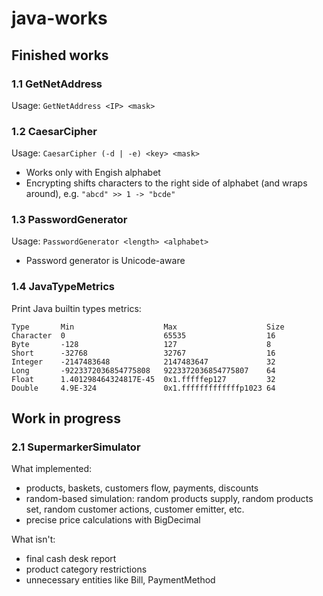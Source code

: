# java-works

## Finished works

### 1.1 GetNetAddress

Usage: `GetNetAddress <IP> <mask>`

### 1.2 CaesarCipher

Usage: `CaesarCipher (-d | -e) <key> <mask>`

* Works only with Engish alphabet
* Encrypting shifts characters to the right side of alphabet (and wraps around), e.g. `"abcd" >> 1 -> "bcde"`

### 1.3 PasswordGenerator

Usage: `PasswordGenerator <length> <alphabet>`

* Password generator is Unicode-aware

### 1.4 JavaTypeMetrics

Print Java builtin types metrics:

```
Type       Min                    Max                    Size 
Character  0                      65535                  16   
Byte       -128                   127                    8    
Short      -32768                 32767                  16   
Integer    -2147483648            2147483647             32   
Long       -9223372036854775808   9223372036854775807    64   
Float      1.401298464324817E-45  0x1.fffffep127         32   
Double     4.9E-324               0x1.fffffffffffffp1023 64 
```

## Work in progress

### 2.1 SupermarkerSimulator

What implemented:

- products, baskets, customers flow, payments, discounts
- random-based simulation: random products supply, random products set, random customer actions, customer emitter, etc.
- precise price calculations with BigDecimal

What isn't:

- final cash desk report
- product category restrictions
- unnecessary entities like Bill, PaymentMethod
